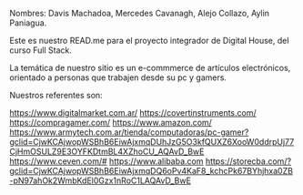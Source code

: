 Nombres: Davis Machadoa, Mercedes Cavanagh, Alejo Collazo, Aylin Paniagua.

Este es nuestro READ.me para el proyecto integrador de Digital House, del curso Full Stack.

La temática de nuestro sitio es un e-commmerce de artículos electrónicos, orientado a personas que trabajen desde su pc y gamers.

Nuestros referentes son:

https://www.digitalmarket.com.ar/ 
https://covertinstruments.com/ 
https://compragamer.com/ 
https://www.amazon.com/ 
https://www.armytech.com.ar/tienda/computadoras/pc-gamer?gclid=CjwKCAjwopWSBhB6EiwAjxmqDUhJzG5O3kfQUXZ6XooW0ddrpUj77CjHmOSULZ9E3OYFKDtmBL4XZhoCU_AQAvD_BwE https://www.ceven.com/# 
https://www.alibaba.com https://storecba.com/?gclid=CjwKCAjwopWSBhB6EiwAjxmqDQ6oPv4KaF8_kchcPk67BYhjhxa0ZB-pN97ahOk2WmbKdEl0Gzx1nRoC1LAQAvD_BwE
